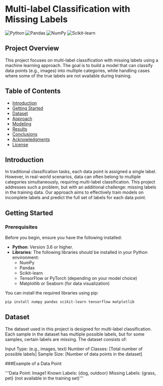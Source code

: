 # Multi-label Classification with Missing Labels

![Python](https://img.shields.io/badge/Python-3.9-blue.svg)
![Pandas](https://img.shields.io/badge/Pandas-1.3.0-blue.svg)
![NumPy](https://img.shields.io/badge/NumPy-1.21.0-blue.svg)
![Scikit-learn](https://img.shields.io/badge/Scikit-learn-0.24.0-blue.svg)

## Project Overview
This project focuses on multi-label classification with missing labels using a machine learning approach. The goal is to build a model that can classify data points (e.g., images) into multiple categories, while handling cases where some of the true labels are not available during training.

## Table of Contents

- [Introduction](#introduction)
- [Getting Started](#getting-started)
- [Dataset](#data)
- [Approach](#approach)
- [Modeling](#modeling)
- [Results](#results)
- [Conclusions](#conclusions)
- [Acknowledgments](#acknowledgments)
- [License](#license)

## Introduction

In traditional classification tasks, each data point is assigned a single label. However, in real-world scenarios, data can often belong to multiple categories simultaneously, requiring multi-label classification. This project addresses such a problem, but with an additional challenge: missing labels in the training data.
Our approach aims to effectively train models on incomplete labels and predict the full set of labels for each data point.

## Getting Started 
### Prerequisites

Before you begin, ensure you have the following installed:

- **Python**: Version 3.6 or higher.
- **Libraries**: The following libraries should be installed in your Python environment:
  - NumPy
  - Pandas
  - Scikit-learn
  - TensorFlow or PyTorch (depending on your model choice)
  - Matplotlib or Seaborn (for data visualization)

You can install the required libraries using pip:

```bash
pip install numpy pandas scikit-learn tensorflow matplotlib
```

## Dataset

The dataset used in this project is designed for multi-label classification. Each sample in the dataset has multiple possible labels, but for some samples, certain labels are missing. The dataset consists of:

Input Type: (e.g., images, text)
Number of Classes: [Total number of possible labels]
Sample Size: [Number of data points in the dataset]

###Example of a Data Point 

'''Data Point: Image1
Known Labels: {dog, outdoor}
Missing Labels: {grass, pet} (not available in the training set)'''

